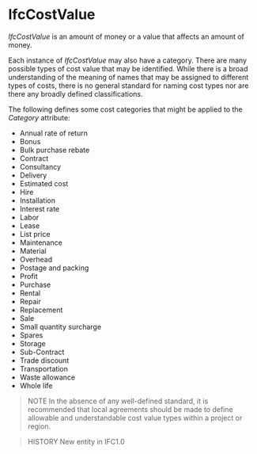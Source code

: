# IfcCostValue

_IfcCostValue_ is an amount of money or a value that affects an amount of money.
<!-- end of short definition -->

Each instance of _IfcCostValue_ may also have a category. There are many possible types of cost value that may be identified. While there is a broad understanding of the meaning of names that may be assigned to different types of costs, there is no general standard for naming cost types nor are there any broadly defined classifications.

The following defines some cost categories that might be applied to the _Category_ attribute:

* Annual rate of return
* Bonus
* Bulk purchase rebate
* Contract
* Consultancy
* Delivery
* Estimated cost
* Hire
* Installation
* Interest rate
* Labor
* Lease
* List price
* Maintenance
* Material
* Overhead
* Postage and packing
* Profit
* Purchase
* Rental
* Repair
* Replacement
* Sale
* Small quantity surcharge
* Spares
* Storage
* Sub-Contract
* Trade discount
* Transportation
* Waste allowance
* Whole life

> NOTE In the absence of any well-defined standard, it is recommended that local agreements should be made to define allowable and understandable cost value types within a project or region.

> HISTORY New entity in IFC1.0
